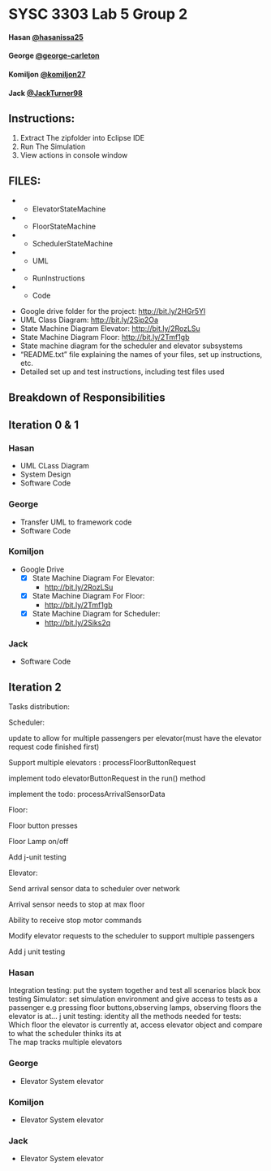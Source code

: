 # SYSC 3303 Lab 5 Group 2

#### Hasan [@hasanissa25](https://github.com/hasanissa25)
#### George [@george-carleton](https://github.com/george-carleton)
#### Komiljon [@komiljon27](https://github.com/komiljon27)
#### Jack [@JackTurner98](https://github.com/JackTurner98)

## Instructions:
1. Extract The zipfolder into Eclipse IDE
2. Run The Simulation
3. View actions in console window

## FILES:
* * ElevatorStateMachine
* * FloorStateMachine
* * SchedulerStateMachine
* * UML
* * RunInstructions
* * Code

- Google drive folder for the project: http://bit.ly/2HGr5Yl
- UML Class Diagram: http://bit.ly/2Sip2Oa
- State Machine Diagram Elevator: http://bit.ly/2RozLSu
- State Machine Diagram Floor: http://bit.ly/2Tmf1gb
- State machine diagram for the scheduler and elevator subsystems
- “README.txt” file explaining the names of your files, set up instructions, etc. 
- Detailed set up and test instructions, including test files used


## Breakdown of Responsibilities

## Iteration 0 & 1

### Hasan
- UML CLass Diagram
- System Design
- Software Code


### George
- Transfer UML to framework code
- Software Code

### Komiljon
- Google Drive
  - [x] State Machine Diagram For Elevator: 
    - http://bit.ly/2RozLSu
  - [x] State Machine Diagram For Floor: 
    - http://bit.ly/2Tmf1gb
  - [x] State Machine Diagram for Scheduler:
    - http://bit.ly/2Siks2q   

### Jack
- Software Code

## Iteration 2

Tasks distribution: 

Scheduler:
  
  update to allow for multiple passengers per elevator(must have the elevator request code finished first)
  
  Support multiple elevators : processFloorButtonRequest
  
  implement todo elevatorButtonRequest in the run() method 
  
  implement the todo: processArrivalSensorData

Floor:
  
  Floor button presses
  
  Floor Lamp on/off
  
  Add j-unit testing

Elevator:
  
  Send arrival sensor data to scheduler over network 
  
  Arrival sensor needs to stop at max floor
  
  Ability to receive stop motor commands
  
  Modify elevator requests to the scheduler to support 	multiple passengers
  
  Add j unit testing



### Hasan
Integration testing: put the system together and test all scenarios 
black box testing
Simulator: set simulation environment and give access to tests as a passenger e.g pressing floor buttons,observing lamps, observing floors the elevator is at...
j unit testing: identity all the methods needed for tests: Which floor the elevator is currently at, access elevator object and compare to what the scheduler thinks its at  
The map tracks multiple elevators 

### George
- Elevator System elevator

### Komiljon
- Elevator System elevator

### Jack
- Elevator System elevator

